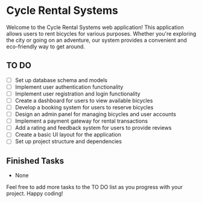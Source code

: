 # Cycle Rental Systems

Welcome to the Cycle Rental Systems web application! This application allows users to rent bicycles for various purposes. Whether you're exploring the city or going on an adventure, our system provides a convenient and eco-friendly way to get around.

## TO DO

- [ ] Set up database schema and models
- [ ] Implement user authentication functionality
- [ ] Implement user registration and login functionality
- [ ] Create a dashboard for users to view available bicycles
- [ ] Develop a booking system for users to reserve bicycles
- [ ] Design an admin panel for managing bicycles and user accounts
- [ ] Implement a payment gateway for rental transactions
- [ ] Add a rating and feedback system for users to provide reviews
- [ ] Create a basic UI layout for the application
- [ ] Set up project structure and dependencies

## Finished Tasks

- None



Feel free to add more tasks to the TO DO list as you progress with your project. Happy coding!
